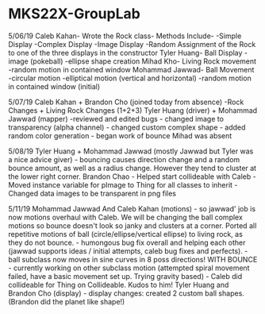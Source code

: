 # MKS22X-GroupLab
5/06/19
    Caleb Kahan- Wrote the Rock class- Methods Include-
        -Simple Display
        -Complex Display
        -Image Display
        -Random Assignment of the Rock to one of the three displays in the constructor
    Tyler Huang- Ball Display
        -image (pokeball)
        -ellipse shape creation
    Mihad Kho- Living Rock movement
        -random motion in contained window
    Mohammad Jawwad- Ball Movement
        -circular motion
        -elliptical motion (vertical and horizontal)
        -random motion in contained window (initial)

5/07/19
    Caleb Kahan + Brandon Cho (joined today from absence)
        -Rock Changes + Living Rock Changes (1+2+3)
    Tyler Huang (driver) + Mohammad Jawwad (mapper)
        -reviewed and edited bugs
        - changed image to transparency (alpha channel)
        - changed custom complex shape
        - added random color generation
        - began work of bounce
    Mihad was absent

5/08/19
    Tyler Huang + Mohammad Jawwad (mostly Jawwad but Tyler was a nice advice giver)
      - bouncing causes direction change and a random bounce amount, as well as a radius change. However they tend to cluster at the lower right corner.
    Brandon Chao
      - Helped start collideable with Caleb
      - Moved instance variable for pImage to Thing for all classes to inherit
      - Changed data images to be transparent in png files
      
 5/11/19
    Mohammad Jawwad And Caleb Kahan (motions)
        - so jawwad' job is now motions overhaul with Caleb. We will be changing the ball complex motions so bounce doesn't look so 
        janky and clusters at a corner. Ported all repetitive motions of ball (circle/ellipse/vertical ellipse) to living rock, as they 
        do not bounce.
        - humongous bug fix overall and helping each other (jawwad supports ideas / initial attempts, caleb bug fixes and perfects).
        - ball subclass now moves in sine curves in 8 poss directions! WITH BOUNCE
        - currently working on other subclass motion (attempted spiral movement failed, have a basic movement set up. Trying gravity
        based)
        - Caleb did collideable for Thing on Collideable. Kudos to him!
    Tyler Huang and Brandon Cho (display)
        - display changes: created 2 custom ball shapes. (Brandon did the planet like shape!)
